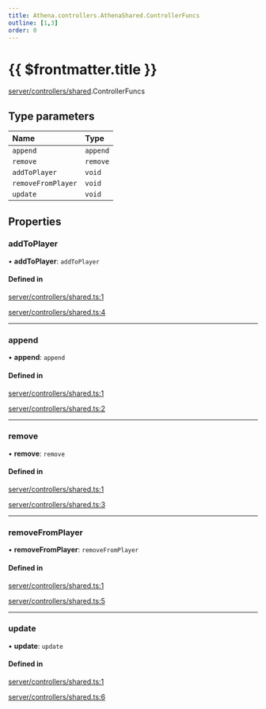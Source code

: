 ```yaml
---
title: Athena.controllers.AthenaShared.ControllerFuncs
outline: [1,3]
order: 0
---
```


# {{ $frontmatter.title }}


[server/controllers/shared](../modules/server_controllers_shared.md).ControllerFuncs

## Type parameters

| Name | Type |
| :------ | :------ |
| `append` | `append` |
| `remove` | `remove` |
| `addToPlayer` | `void` |
| `removeFromPlayer` | `void` |
| `update` | `void` |

## Properties

### addToPlayer

• **addToPlayer**: `addToPlayer`

#### Defined in

[server/controllers/shared.ts:1](https://github.com/Stuyk/altv-athena/blob/d9b1cbb/src/core/server/controllers/shared.ts#L1)

[server/controllers/shared.ts:4](https://github.com/Stuyk/altv-athena/blob/d9b1cbb/src/core/server/controllers/shared.ts#L4)

___

### append

• **append**: `append`

#### Defined in

[server/controllers/shared.ts:1](https://github.com/Stuyk/altv-athena/blob/d9b1cbb/src/core/server/controllers/shared.ts#L1)

[server/controllers/shared.ts:2](https://github.com/Stuyk/altv-athena/blob/d9b1cbb/src/core/server/controllers/shared.ts#L2)

___

### remove

• **remove**: `remove`

#### Defined in

[server/controllers/shared.ts:1](https://github.com/Stuyk/altv-athena/blob/d9b1cbb/src/core/server/controllers/shared.ts#L1)

[server/controllers/shared.ts:3](https://github.com/Stuyk/altv-athena/blob/d9b1cbb/src/core/server/controllers/shared.ts#L3)

___

### removeFromPlayer

• **removeFromPlayer**: `removeFromPlayer`

#### Defined in

[server/controllers/shared.ts:1](https://github.com/Stuyk/altv-athena/blob/d9b1cbb/src/core/server/controllers/shared.ts#L1)

[server/controllers/shared.ts:5](https://github.com/Stuyk/altv-athena/blob/d9b1cbb/src/core/server/controllers/shared.ts#L5)

___

### update

• **update**: `update`

#### Defined in

[server/controllers/shared.ts:1](https://github.com/Stuyk/altv-athena/blob/d9b1cbb/src/core/server/controllers/shared.ts#L1)

[server/controllers/shared.ts:6](https://github.com/Stuyk/altv-athena/blob/d9b1cbb/src/core/server/controllers/shared.ts#L6)
